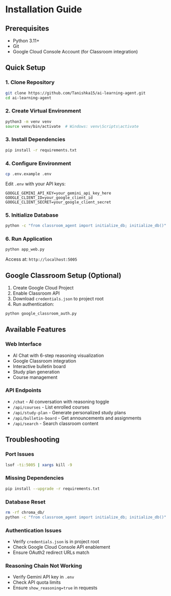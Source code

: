 # Installation Guide

## Prerequisites
- Python 3.11+
- Git
- Google Cloud Console Account (for Classroom integration)

## Quick Setup

### 1. Clone Repository
```bash
git clone https://github.com/Tanishka15/ai-learning-agent.git
cd ai-learning-agent
```

### 2. Create Virtual Environment
```bash
python3 -m venv venv
source venv/bin/activate  # Windows: venv\Scripts\activate
```

### 3. Install Dependencies
```bash
pip install -r requirements.txt
```

### 4. Configure Environment
```bash
cp .env.example .env
```

Edit `.env` with your API keys:
```env
GOOGLE_GEMINI_API_KEY=your_gemini_api_key_here
GOOGLE_CLIENT_ID=your_google_client_id
GOOGLE_CLIENT_SECRET=your_google_client_secret
```

### 5. Initialize Database
```bash
python -c "from classroom_agent import initialize_db; initialize_db()"
```

### 6. Run Application
```bash
python app_web.py
```

Access at: `http://localhost:5005`

## Google Classroom Setup (Optional)

1. Create Google Cloud Project
2. Enable Classroom API
3. Download `credentials.json` to project root
4. Run authentication:
```bash
python google_classroom_auth.py
```

## Available Features

### Web Interface
- AI Chat with 6-step reasoning visualization
- Google Classroom integration
- Interactive bulletin board
- Study plan generation
- Course management

### API Endpoints
- `/chat` - AI conversation with reasoning toggle
- `/api/courses` - List enrolled courses
- `/api/study-plan` - Generate personalized study plans
- `/api/bulletin-board` - Get announcements and assignments
- `/api/search` - Search classroom content

## Troubleshooting

### Port Issues
```bash
lsof -ti:5005 | xargs kill -9
```

### Missing Dependencies
```bash
pip install --upgrade -r requirements.txt
```

### Database Reset
```bash
rm -rf chroma_db/
python -c "from classroom_agent import initialize_db; initialize_db()"
```

### Authentication Issues
- Verify `credentials.json` is in project root
- Check Google Cloud Console API enablement
- Ensure OAuth2 redirect URLs match

### Reasoning Chain Not Working
- Verify Gemini API key in `.env`
- Check API quota limits
- Ensure `show_reasoning=true` in requests
